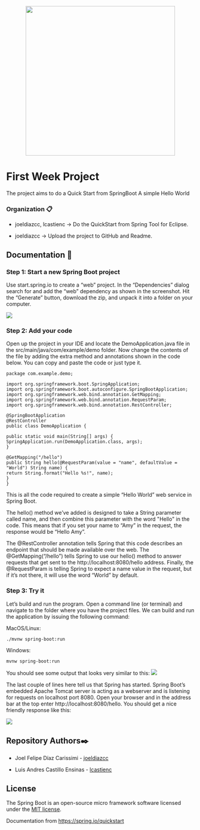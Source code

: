 <p align="center"><a href="https://spring.io/projects/spring-boot" target="_blank"><img src="https://spring.io/images/spring-logo-9146a4d3298760c2e7e49595184e1975.svg" width="400"></a></p>

# First Week Project 

The project aims to do a Quick Start from SpringBoot
A simple Hello World


### Organization 📋

-  joeldiazcc, lcastienc -> Do the QuickStart from Spring Tool for Eclipse.

-  joeldiazcc -> Upload the project to GitHub and Readme.


## Documentation 📄

### Step 1: Start a new Spring Boot project
Use start.spring.io to create a “web” project. In the “Dependencies” dialog search for and add the “web” dependency as shown in the screenshot. Hit the “Generate” button, download the zip, and unpack it into a folder on your computer.

<img src="https://spring.io/images/quick-img-1-dark-fa196953fc04a4d6ab1133c05a622787.png">


### Step 2: Add your code
Open up the project in your IDE and locate the DemoApplication.java file in the src/main/java/com/example/demo folder. Now change the contents of the file by adding the extra method and annotations shown in the code below. You can copy and paste the code or just type it.
```
package com.example.demo;

import org.springframework.boot.SpringApplication;
import org.springframework.boot.autoconfigure.SpringBootApplication;
import org.springframework.web.bind.annotation.GetMapping;
import org.springframework.web.bind.annotation.RequestParam;
import org.springframework.web.bind.annotation.RestController;

@SpringBootApplication
@RestController
public class DemoApplication {

public static void main(String[] args) {
SpringApplication.run(DemoApplication.class, args);
}

@GetMapping("/hello")
public String hello(@RequestParam(value = "name", defaultValue = "World") String name) {
return String.format("Hello %s!", name);
}
}
```
This is all the code required to create a simple “Hello World” web service in Spring Boot.

The hello() method we’ve added is designed to take a String parameter called name, and then combine this parameter with the word "Hello" in the code. This means that if you set your name to “Amy” in the request, the response would be “Hello Amy”.

The @RestController annotation tells Spring that this code describes an endpoint that should be made available over the web. The @GetMapping(“/hello”) tells Spring to use our hello() method to answer requests that get sent to the http://localhost:8080/hello address. Finally, the @RequestParam is telling Spring to expect a name value in the request, but if it’s not there, it will use the word “World” by default.

### Step 3: Try it
Let’s build and run the program. Open a command line (or terminal) and navigate to the folder where you have the project files. We can build and run the application by issuing the following command:

MacOS/Linux:

```./mvnw spring-boot:run```

Windows:


```mvnw spring-boot:run```

You should see some output that looks very similar to this:
<img src="https://spring.io/images/quick-img2-ac5ae88c60ffaa062234a580f9f1abc3.png">

The last couple of lines here tell us that Spring has started. Spring Boot’s embedded Apache Tomcat server is acting as a webserver and is listening for requests on localhost port 8080. Open your browser and in the address bar at the top enter http://localhost:8080/hello. You should get a nice friendly response like this:

<img src="https://spring.io/images/quick-img3-afa0a1fe446db8e3c8c7a8d9ca532d23.png">

## Repository Authors✒️

-   Joel Felipe Díaz Carissimi - [joeldiazcc](https://github.com/joeldiazcc)

-   Luis Andres Castillo Ensinas - [lcastienc](https://github.com/lcastienc)

## License

The Spring Boot is an open-source micro framework software licensed under the [MIT license](https://opensource.org/licenses/MIT).

Documentation from https://spring.io/quickstart

